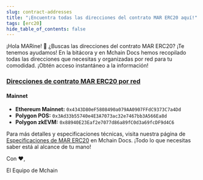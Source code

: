 ```yaml
---
slug: contract-addresses
title: "¡Encuentra todas las direcciones del contrato MAR ERC20 aquí!"
tags: [erc20]
hide_table_of_contents: false
---
```


¡Hola MARine! 👋 ¿Buscas las direcciones del contrato MAR ERC20? ¡Te tenemos ayudamos! En la bitácora y en Mchain Docs hemos recopilado todas las direcciones que necesitas y organizadas por red para tu comodidad. ¡Obtén acceso instantáneo a la información!

### [Direcciones de contrato MAR ERC20 por red](/docs/learn/mar-erc20/specifications)

#### Mainnet
- **Ethereum Mainnet:** `0x4343D80eF5808490a079AA0907FFdC9373C7a4Dd`
- **Polygon POS:** `0x3Ad33b55740e4E3A7073ac32e7467bb3A566Ea8d`
- **Polygon zkEVM:** `0x88940E23Eaf2e7077d86a89fC0d3a69fcDF9d4C6`

Para más detalles y especificaciones técnicas, visita nuestra página de [Especificaciones de MAR ERC20](/docs/learn/mar-erc20/specifications) en Mchain Docs. ¡Todo lo que necesitas saber está al alcance de tu mano!

Con ❤️,

El Equipo de Mchain